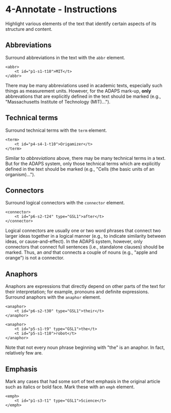 # 4-Annotate - Instructions

Highlight various elements of the text that identify certain aspects of its structure and content.

## Abbreviations

Surround abbreviations in the text with the `abbr` element.

```
<abbr>
    <t id="p1-s1-t10">MIT</t>
</abbr>
```

There may be many abbreviations used in academic texts, especially such things as measurement units. However, for the ADAPS mark-up, **only** abbrevations that are explicitly defined in the text should be marked (e.g., "Massachusetts Institute of Technology (MIT)...").

## Technical terms

Surround technical terms with the `term` element.

```
<term>
    <t id="p4-s4-1-t10">Origamizer</t>
</term>
```

Similar to _abbreviations_ above, there may be many technical terms in a text. But for the ADAPS system, only those technical terms which are explicitly defined in the text should be marked (e.g., "Cells (the basic units of an organism)...").

## Connectors

Surround logical connectors with the `connector` element.

```
<connector>
    <t id="p6-s2-t24" type="GSL1">after</t>
</connector>
```

Logical connectors are usually one or two word phrases that connect two larger ideas together in a logical manner (e.g., to indicate similarity between ideas, or cause-and-effect). In the ADAPS system, however, only connectors that connect full sentences (i.e., standalone clauses) should be marked. Thus, an _and_ that connects a couple of nouns (e.g., "apple and orange") is not a connector.

## Anaphors

Anaphors are expressions that directly depend on other parts of the text for their interpretation; for example, pronouns and definite expressions. Surround anaphors with the `anaphor` element.

```
<anaphor>
    <t id="p6-s2-t30" type="GSL1">their</t>
</anaphor>

<anaphor>
    <t id="p5-s1-t9" type="GSL1">the</t>
    <t id="p5-s1-t10">robot</t>
</anaphor>
```

Note that not every noun phrase beginning with "the" is an anaphor. In fact, relatively few are.

## Emphasis

Mark any cases that had some sort of text emphasis in the original article such as italics or bold face. Mark these with an `emph` element.

```
<emph>
    <t id="p1-s3-t1" type="GSL1">Science</t>
</emph>
```
